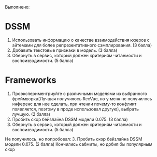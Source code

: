 Выполнено:
# DSSM
1. Использовать информацию о качестве взаимодействия юзеров с айтемами для более репрезентативного сэмплирования. (3 балла)
2. Добавить текстовые признаки в модель. (3 балла)
4. Обернуть в сервис, который должен  критериям читаемости и воспоизводимости. (5 балла)

# Frameworks
1. Проэкспериментриуйте с различными моделями из выбранного фреймворка(Лучшая получилось RecVae, но у меня не получилось инференс для нее сделать, при чтении почему-то конфликт появляется, поэтому в проде использовал другую), выбрать лучшую. (2 балла)
2. Пробить скор бейзлайна DSSM модели 0.075. (3 балла)
3. Обернуть в сервис, который должен  критериям читаемости и воспоизводимости. (5 балла)

Не получилось, но попробовал:
3. Пробить скор бейзлайна DSSM модели 0.075. (2 балла)
Кончились сабмиты, но добил бы популярным скор